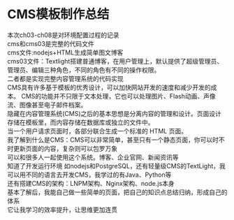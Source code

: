 # CMS模板制作总结
本次ch03-ch08是对环境配置过程的记录  
cms和cms03是完整的代码文件  
cms文件:nodejs+HTML生成简单图文博客  
cms03文件：Textlight搭建普通博客，在用户管理上，默认提供了超级管理员、管理员、编辑三种角色，不同的角色有不同的操作权限。  
二者都是实现完整内容管理系统的代码实现  
CMS具有许多基于模板的优秀设计，可以加快网站开发的速度和减少开发的成本。
CMS的功能并不只限于文本处理，它也可以处理图片、Flash动画、声像流、图像甚至电子邮件档案。  
隐藏在内容管理系统(CMS)之后的基本思想是分离内容的管理和设计。页面设计存储在模板里，而内容存储在数据库或独立的文件中。   
当一个用户请求页面时，各部分联合生成一个标准的 HTML 页面。  
我了解到什么是CMS：CMS可以非常简单，甚至只有一个静态页面，你可以时不时更新页面的内容，复杂则可以包罗万象  
可以和很多人一起使用这个系统。博客、企业官网、新闻资讯等  
知道了开发运行环境 如nodejs和PostgreSQL，还有轻量级CMS的TextLight，我可以用不同的语言去开发CMS，我学过的有Java、Python等  
还有搭建CMS的架构：LNPM架构、Nginx架构、node.js本身  
基本了解后，我能自己做一些简单的页面，把自己的知识点总结归纳，形成自己的体系  
它让我学习的效率提升，让思维更加连贯
